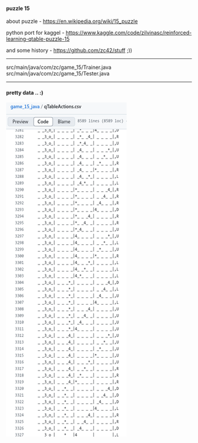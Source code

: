 #### puzzle 15

about puzzle - https://en.wikipedia.org/wiki/15_puzzle

python port for kaggel - https://www.kaggle.com/code/zilvinasc/reinforced-learning-qtable-puzzle-15

and some history - https://github.com/zc42/stuff ;))

**************************************************************************
src/main/java/com/zc/game_15/Trainer.java  
src/main/java/com/zc/game_15/Tester.java  

**************************************************************************
#### pretty data .. :)  
  
![it's just pretty](./game_15_pretty_states.png)
